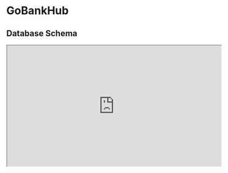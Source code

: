 # GoBankHub

## Database Schema

<iframe width="560" height="315" src='https://dbdiagram.io/e/65a5cf83ac844320aefb120d/65a5d027ac844320aefb17d1'> </iframe>